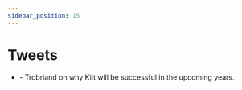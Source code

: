 ```yaml
---
sidebar_position: 15
---
```


# Tweets

-   [](https://twitter.com/Trobriand15) - Trobriand on why Kilt will be successful in the upcoming years.
